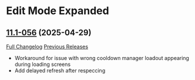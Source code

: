 # Edit Mode Expanded

## [11.1-056](https://github.com/teelolws/EditModeExpanded/tree/11.1-056) (2025-04-29)
[Full Changelog](https://github.com/teelolws/EditModeExpanded/compare/11.1-055...11.1-056) [Previous Releases](https://github.com/teelolws/EditModeExpanded/releases)

- Workaround for issue with wrong cooldown manager loadout appearing during loading screens  
- Add delayed refresh after respeccing  
